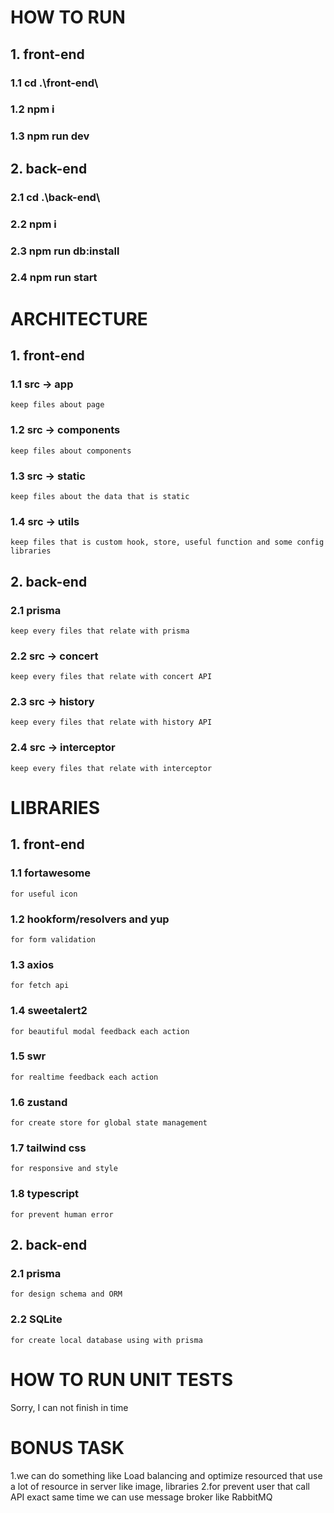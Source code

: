 # HOW TO RUN
## 1.  front-end
### 1.1 cd .\front-end\
### 1.2 npm i
### 1.3 npm run dev

## 2.  back-end
### 2.1 cd .\back-end\
### 2.2 npm i
### 2.3 npm run db:install
### 2.4 npm run start

# ARCHITECTURE
## 1.  front-end
### 1.1 src -> app
    keep files about page
### 1.2 src -> components
    keep files about components
### 1.3 src -> static
    keep files about the data that is static
### 1.4 src -> utils
    keep files that is custom hook, store, useful function and some config libraries
## 2.  back-end
### 2.1 prisma
    keep every files that relate with prisma
### 2.2 src -> concert
    keep every files that relate with concert API
### 2.3 src -> history
    keep every files that relate with history API
### 2.4 src -> interceptor
    keep every files that relate with interceptor

# LIBRARIES
## 1.  front-end
### 1.1 fortawesome
    for useful icon
### 1.2 hookform/resolvers and yup
    for form validation
### 1.3 axios
    for fetch api
### 1.4 sweetalert2
    for beautiful modal feedback each action
### 1.5 swr
    for realtime feedback each action
### 1.6 zustand
    for create store for global state management
### 1.7 tailwind css
    for responsive and style
### 1.8 typescript
    for prevent human error
## 2.  back-end
### 2.1 prisma
    for design schema and ORM
### 2.2 SQLite
    for create local database using with prisma

# HOW TO RUN UNIT TESTS
Sorry, I can not finish in time

# BONUS TASK
1.we can do something like Load balancing and optimize resourced that use a lot of resource in server like image, libraries
2.for prevent user that call API exact same time we can use message broker like RabbitMQ